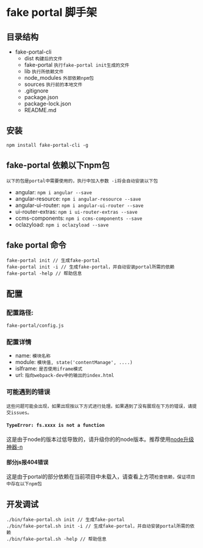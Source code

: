 # fake portal 脚手架
## 目录结构
- fake-portal-cli
    - dist `构建后的文件`
    - fake-portal `执行fake-portal init生成的文件`
    - lib `执行所依赖文件`
    - node_modules `外部依赖npm包`
    - sources `执行前的本地文件`
    - .gitignore
    - package.json
    - package-lock.json
    - README.md

## 安装
```
npm install fake-portal-cli -g
```

## fake-portal 依赖以下npm包
`
以下的包是portal中需要使用的，执行中加入参数 -i将会自动安装以下包
`
- angular: `npm i angular --save`
- angular-resource: `npm i angular-resource --save`
- angular-ui-router: `npm i angular-ui-router --save`
- ui-router-extras: `npm i ui-router-extras --save`
- ccms-components: `npm i ccms-components --save`
- oclazyload: `npm i oclazyload --save`

## fake portal 命令
```
fake-portal init // 生成fake-portal
fake-portal init -i // 生成fake-portal，并自动安装portal所需的依赖
fake-portal -help // 帮助信息
```

## 配置
### 配置路径:
`fake-portal/config.js`

### 配置详情
- name: `模块名称`
- module: `模块值, state('contentManage', ....)`
- isIframe: `是否使用iframe模式`
- url: `指向webpack-dev中的输出的index.html`

### 可能遇到的错误
`
这些问题可能会出现，如果出现按以下方式进行处理。如果遇到了没有展现在下方的错误，请提交issues。
`
#### `TypeError: fs.xxxx is not a function`
这是由于node的版本过低导致的，请升级你的的node版本。推荐使用[node升级神器-n](https://www.lovejavascript.com/#!zone/blog/content.html?id=68)

#### 部分js报404错误
这是由于portal的部分依赖在当前项目中未载入，请查看上方项`检查依赖，保证项目中存在以下npm包`

## 开发调试
```
./bin/fake-portal.sh init // 生成fake-portal
./bin/fake-portal.sh init -i // 生成fake-portal，并自动安装portal所需的依赖
./bin/fake-portal.sh -help // 帮助信息
```